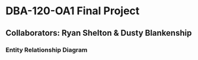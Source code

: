 # DBA-120-OA1 Final Project

## Collaborators: Ryan Shelton & Dusty Blankenship

### Entity Relationship Diagram

